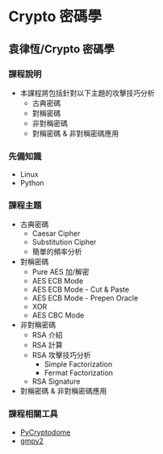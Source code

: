 # Crypto 密碼學

## 袁律恆/Crypto 密碼學
### 課程說明
- 本課程將包括針對以下主題的攻擊技巧分析
  - 古典密碼
  - 對稱密碼
  - 非對稱密碼
  - 對稱密碼 & 非對稱密碼應用

### 先備知識
- Linux
- Python

### 課程主題
- 古典密碼
  - Caesar Cipher
  - Substitution Cipher
  - 簡單的頻率分析
- 對稱密碼
  - Pure AES 加/解密
  - AES ECB Mode
  - AES ECB Mode - Cut & Paste
  - AES ECB Mode - Prepen Oracle
  - XOR
  - AES CBC Mode
- 非對稱密碼
  - RSA 介紹
  - RSA 計算
  - RSA 攻擊技巧分析
    - Simple Factorization
    - Fermat Factorization
  - RSA Signature
- 對稱密碼 & 非對稱密碼應用

### 課程相關工具

- [PyCryptodome](https://pycryptodome.readthedocs.io/en/latest/)
- [gmpy2](https://gmpy2.readthedocs.io/en/latest/)

